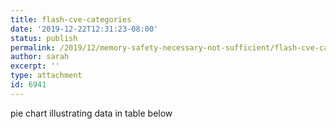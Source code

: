 ```yaml
---
title: flash-cve-categories
date: '2019-12-22T12:31:23-08:00'
status: publish
permalink: /2019/12/memory-safety-necessary-not-sufficient/flash-cve-categories
author: sarah
excerpt: ''
type: attachment
id: 6941
---
```

pie chart illustrating data in table below
